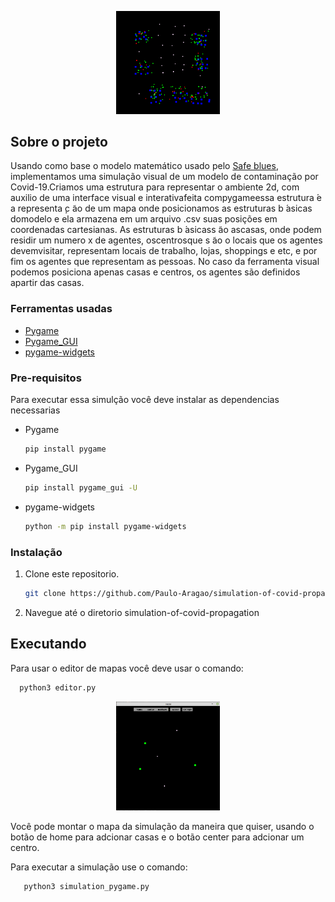 



<p align="center" width="100%">
    <img width="33%" src="img/simulation.gif"> 
</p>

## Sobre o projeto


Usando como base o modelo matemático usado pelo [Safe blues](https://www.cell.com/patterns/fulltext/S2666-3899(21)00034-9?_returnURL=https%3A%2F%2Flinkinghub.elsevier.com%2Fretrieve%2Fpii%2FS2666389921000349%3Fshowall%3Dtrue#secsectitle0035), implementamos uma simulação visual de um modelo de contaminação por Covid-19.Criamos uma estrutura para representar o ambiente 2d, com auxilio de uma interface visual e interativafeita compygameessa estrutura  ́e a representa ̧c ̃ao de um mapa onde posicionamos as estruturas b ́asicas domodelo e ela armazena em um arquivo .csv suas posições em coordenadas cartesianas.  As estruturas b ́asicass ̃ao ascasas, onde podem residir um numero x de agentes, oscentrosque s ̃ao o locais que os agentes devemvisitar,  representam  locais  de  trabalho,  lojas,  shoppings  e  etc,  e  por  fim  os agentes que  representam  as pessoas.  No caso da ferramenta visual podemos posiciona apenas casas e centros, os agentes são definidos apartir das casas.

### Ferramentas usadas

* [Pygame](https://www.pygame.org/news)
* [Pygame_GUI](https://pygame-gui.readthedocs.io/en/latest/)
* [pygame-widgets](https://github.com/AustL/PygameWidgets)


### Pre-requisitos

Para executar essa simulção você deve instalar as dependencias necessarias
* Pygame
  ```sh
  pip install pygame
  ```
* Pygame_GUI
  ```sh
  pip install pygame_gui -U
  ```
* pygame-widgets
  ```sh
  python -m pip install pygame-widgets
  ```

### Instalação

1. Clone este repositorio.
   ```sh
   git clone https://github.com/Paulo-Aragao/simulation-of-covid-propagation.git
   ```
2. Navegue até o diretorio simulation-of-covid-propagation


## Executando

Para usar o editor de mapas você deve usar o comando: 
 ```sh
   python3 editor.py
```
<p align="center" width="100%">
    <img width="33%" src="img/editor.png"> 
</p>
Você pode montar o mapa da simulação da maneira que quiser, usando o botão de home para adcionar casas e o botão center para adcionar um centro.

Para executar a simulação use o comando:
```sh
   python3 simulation_pygame.py
```
<!-- CONTACT -->


